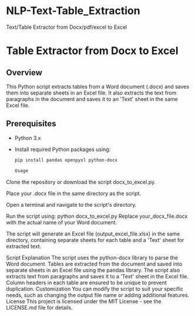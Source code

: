 # NLP-Text-Table_Extraction
Text/Table Extractor from Docx/pdf/excel to Excel
# Table Extractor from Docx to Excel

## Overview

This Python script extracts tables from a Word document (.docx) and saves them into separate sheets in an Excel file. It also extracts the text from paragraphs in the document and saves it to an 'Text' sheet in the same Excel file.

## Prerequisites

- Python 3.x
- Install required Python packages using:

  ```bash
  pip install pandas openpyxl python-docx

  Usage
Clone the repository or download the script docx_to_excel.py.

Place your .docx file in the same directory as the script.

Open a terminal and navigate to the script's directory.

Run the script using:
python docx_to_excel.py
Replace your_docx_file.docx with the actual name of your Word document.

The script will generate an Excel file (output_excel_file.xlsx) in the same directory, containing separate sheets for each table and a 'Text' sheet for extracted text.

Script Explanation
The script uses the python-docx library to parse the Word document.
Tables are extracted from the document and saved into separate sheets in an Excel file using the pandas library.
The script also extracts text from paragraphs and saves it to a 'Text' sheet in the Excel file.
Column headers in each table are ensured to be unique to prevent duplication.
Customization
You can modify the script to suit your specific needs, such as changing the output file name or adding additional features.
License
This project is licensed under the MIT License - see the LICENSE.md file for details.
